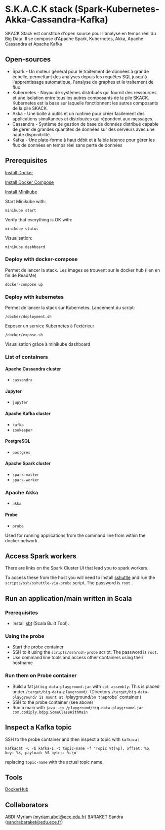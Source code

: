 # S.K.A.C.K stack (Spark-Kubernetes-Akka-Cassandra-Kafka)

SKACK Stack est constitué d'open source pour l'analyse en temps réel du Big Data. Il se compose d'Apache Spark, Kubernetes, Akka, Apache Cassandra et Apache Kafka

## Open-sources

- Spark - Un moteur général pour le traitement de données à grande échelle, permettant des analyses depuis les requêtes SQL jusqu'à l'apprentissage automatique, l'analyse de graphes et le traitement de flux
- Kubernetes - Noyau de systèmes distribués qui fournit des ressources et une isolation entre tous les autres composants de la pile SKACK. Kubernetes est la base sur laquelle fonctionnent les autres composants de la pile SKACK.
- Akka - Une boîte à outils et un runtime pour créer facilement des applications simultanées et distribuées qui répondent aux messages.
- Cassandra - Système de gestion de base de données distribué capable de gérer de grandes quantités de données sur des serveurs avec une haute disponibilité.
- Kafka - Une plate-forme à haut débit et à faible latence pour gérer les flux de données en temps réel sans perte de données

## Prerequisites
 
[Install Docker](https://www.docker.com/) 

[Install Docker Compose](https://docs.docker.com/compose/)

[Install Minikube](https://kubernetes.io/docs/tasks/tools/install-minikube/) 

Start Minikube with:
```
minikube start
```

Verify that everything is OK with:
```
minikube status
```

Visualisation:
```
minikube dashboard
```

### Deploy with docker-compose

Permet de lancer la stack. Les images se trouvent sur le docker hub (lien en fin de ReadMe)

    docker-compose up
    

### Deploy with kubernetes

Permet de lancer la stack sur Kubernetes. Lancement du script:

    /docker/deployment.sh
    
Exposer un service Kubernetes à l'extérieur

    /docker/expose.sh

Visualisation grâce à minikube dashboard


### List of containers

#### Apache Cassandra cluster

- `cassandra`

#### Jupyter

- `jupyter`

#### Apache Kafka cluster

- `kafka`
- `zookeeper`

#### PostgreSQL

- `postgres`

#### Apache Spark cluster

- `spark-master`
- `spark-worker`

### Apache Akka

- `akka`

#### Probe

- `probe`

Used for running applications from the command line from within the docker network.


## Access Spark workers

There are links on the Spark Cluster UI that lead you to spark workers.

To access these from the host you will need to install [sshuttle](https://github.com/sshuttle/sshuttle) and run the `scripts/ssh/sshuttle-via-probe` script. The password is `root`.


## Run an application/main written in Scala

### Prerequisites

- Install [sbt](http://www.scala-sbt.org/) (Scala Built Tool).

### Using the probe

- Start the probe container
- SSH to it using the `scripts/ssh/ssh-probe` script. The password is `root`.
- Use command line tools and access other containers using their hostname

### Run them on Probe container

- Build a fat jar `big-data-playground.jar` with `sbt assembly`. This is placed under `/target/big-data-playground/`. (Directory `/target/big-data-playground/ is mount at `/playground/` on the `probe` container.)
- SSH to the probe container (see above)
- Run a main with `java -cp /playground/big-data-playground.jar com.codiply.bdpg.SomeClassWithMain`

## Inspect a Kafka topic

SSH to the probe container and then inspect a topic with `kafkacat`

    kafkacat -C -b kafka-1 -t topic-name -f 'Topic %t[%p], offset: %o, key: %k, payload: %S bytes: %s\n'

replacing `topic-name` with the actual topic name. 

## Tools 

[DockerHub](https://hub.docker.com/repository/docker/sandrabaraket1/)


## Collaborators

ABDI Myriam (myriam.abdi@ece.edu.fr)
BARAKET Sandra (sandrabaraket@edu.ece.fr)

